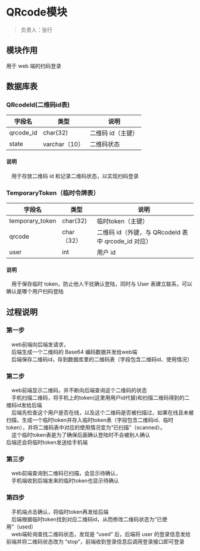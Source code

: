 # QRcode模块
> 负责人：张行
## 模块作用
用于 web 端的扫码登录
## 数据库表
### QRcodeId(二维码id表)
| 字段名 | 类型          | 说明                    |
| --- |-------------|-----------------------|
| qrcode_id | char(32)    | 二维码 id（主键）            |
| state | varchar（10） | 二维码状态 |
#### 说明
&emsp;用于存放二维码 id 和记录二维码状态，以实现扫码登录
### TemporaryToken（临时令牌表）
| 字段名 | 类型       | 说明                                    |
| --- |----------|---------------------------------------|
| temporary_token | char(32) | 临时token（主键）                           |
| qrcode | char（32） | 二维码 id（外键，与 QRcodeId 表中 qrcode_id 对应） |
| user | int      | 用户 id                                 |
#### 说明
&emsp;用于保存临时 token，防止他人干扰确认登陆，同时与 User 表建立联系，可以确认是哪个用户扫码登陆
## 过程说明
### 第一步
&emsp;web前端向后端发请求，
<br>
&emsp;后端生成一个二维码的 Base64 编码数据并发给web端
<br>
&emsp;后端保存二维码id，存到数据库里的二维码表（字段包含二维码id、使用情况）
### 第二步
&emsp;web前端显示二维码，并不断向后端查询这个二维码的状态
<br>
&emsp;手机扫描二维码，将手机上的token(这里用用户id代替)和扫描二维码得到的二维码id发给后端
<br>
&emsp;后端先检查这个用户是否在线，以及这个二维码是否被扫描过，如果在线且未被扫描，生成一个临时token并存入临时token表（字段包含二维码id、临时token），并将二维码表中对应的使用情况变为“已扫描”（scanned）。
<br>
&emsp;这个临时token表是为了确保后面确认登陆时不会被别人确认
<br>
后端还会将临时token发送给手机端
### 第三步
&emsp;web前端查询到二维码已扫描，会显示待确认，
<br>
&emsp;手机端收到后端发来的临时token也显示待确认
### 第四步
&emsp;手机端点击确认，将临时token再发给后端
<br>
&emsp;后端根据临时token找到对应二维码id，从而修改二维码状态为“已使用”（used）
<br>
&emsp;web端轮询查找二维码状态，发现是 “used” 后，后端将 user 的登录信息发给前端并将二维码状态改为 “stop”，前端收到登录信息后调用登录接口即可登录
